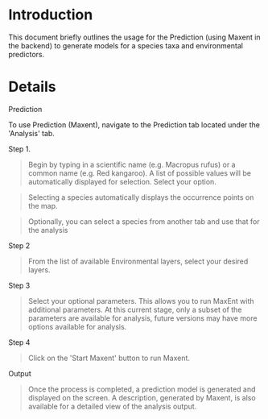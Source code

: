 # Introduction

This document briefly outlines the usage for the Prediction (using Maxent in the backend) to generate models for a species taxa and environmental predictors.


# Details

Prediction


To use Prediction (Maxent), navigate to the Prediction tab located under the 'Analysis' tab.

Step 1.
> Begin by typing in a scientific name (e.g. Macropus rufus) or a common name (e.g. Red kangaroo).
> A list of possible values will be automatically displayed for selection. Select your
> option.

> Selecting a species automatically displays the occurrence points on the map.

> Optionally, you can select a species from another tab and use that for the analysis

Step 2
> From the list of available Environmental layers, select your desired layers.

Step 3
> Select your optional parameters. This allows you to run MaxEnt with additional parameters.
> At this current stage, only a subset of the parameters are available for analysis, future
> versions may have more options available for analysis.

Step 4
> Click on the 'Start Maxent' button to run Maxent.

Output
> Once the process is completed, a prediction model is generated and displayed on the screen.
> A description, generated by Maxent, is also available for a detailed view of the analysis
> output.
